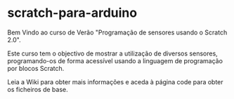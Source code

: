 # scratch-para-arduino

Bem Vindo ao curso de Verão "Programação de sensores usando o Scratch 2.0".

Este curso tem o objectivo de mostrar a utilização de diversos sensores, programando-os de forma acessível usando a linguagem de programação por blocos Scratch.

Leia a Wiki para obter mais informações e aceda à página code para obter os ficheiros de base.
